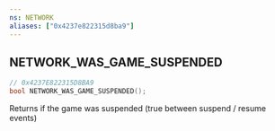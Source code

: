 ```yaml
---
ns: NETWORK
aliases: ["0x4237e822315d8ba9"]
---
```

## NETWORK_WAS_GAME_SUSPENDED

```c
// 0x4237E822315D8BA9
bool NETWORK_WAS_GAME_SUSPENDED();
```

Returns if the game was suspended (true between suspend / resume events)

